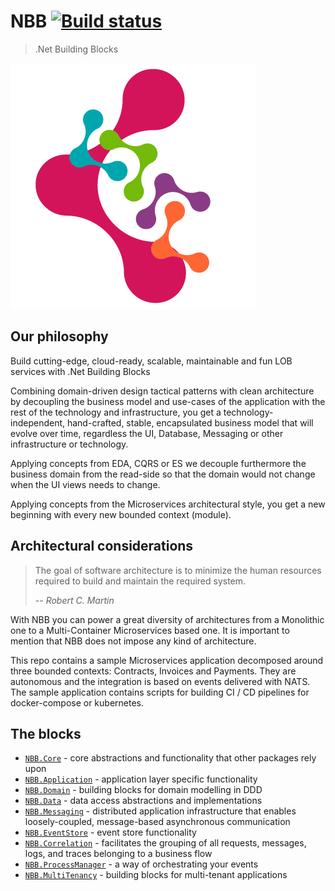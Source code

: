 NBB [![Build status](https://dev.azure.com/totalsoft//NBB/_apis/build/status/NBB-CI-GitHub)](https://dev.azure.com/totalsoft/NBB/_build/latest?definitionId=35)
===============
>.Net Building Blocks

![Building blocks](assets/img/appicon.png)

Our philosophy
----------------
Build cutting-edge, cloud-ready, scalable, maintainable and fun LOB services with .Net Building Blocks

Combining domain-driven design tactical patterns with clean architecture by decoupling the business model and use-cases of the application with the rest of the technology and infrastructure, you get a technology-independent, hand-crafted, stable, encapsulated business model that will evolve over time, regardless the UI, Database, Messaging or other infrastructure or technology.

Applying concepts from EDA, CQRS or ES we decouple furthermore the business domain from the read-side so that the domain would not change when the UI views needs to change.

Applying concepts from the Microservices architectural style, you get a new beginning with every new bounded context (module).

Architectural considerations
----------------
> The goal of software architecture is to minimize the human resources required to build and maintain the required system.
>
> -- <cite>Robert C. Martin</cite>

With NBB you can power a great diversity of architectures from a Monolithic one to a Multi-Container Microservices based one.
It is important to mention that NBB does not impose any kind of architecture.

This repo contains a sample Microservices application decomposed around three bounded contexts: Contracts, Invoices and Payments. 
They are autonomous and the integration is based on events delivered with NATS.
The sample application contains scripts for building CI / CD pipelines for docker-compose or kubernetes.

The blocks
----------------
* [`NBB.Core`](./src/Core#readme) - core abstractions and functionality that other packages rely upon
* [`NBB.Application`](./src/Application#readme) - application layer specific functionality
* [`NBB.Domain`](./src/Domain#readme) - building blocks for domain modelling in DDD 
* [`NBB.Data`](./src/Data#readme) - data access abstractions and implementations
* [`NBB.Messaging`](./src/Messaging#readme) - distributed application infrastructure that enables loosely-coupled, message-based asynchronous communication
* [`NBB.EventStore`](./src/EventStore#readme) - event store functionality
* [`NBB.Correlation`](./src/Correlation#readme) - facilitates the grouping of all requests, messages, logs, and traces belonging to a business flow
* [`NBB.ProcessManager`](./src/Orchestration#readme) - a way of orchestrating your events
* [`NBB.MultiTenancy`](./src/MultiTenancy#readme) -  building blocks for multi-tenant applications